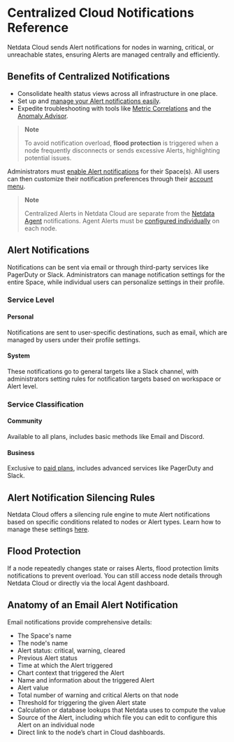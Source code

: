 # Centralized Cloud Notifications Reference

Netdata Cloud sends Alert notifications for nodes in warning, critical, or unreachable states, ensuring Alerts are managed centrally and efficiently.

## Benefits of Centralized Notifications

- Consolidate health status views across all infrastructure in one place.
- Set up and [manage your Alert notifications easily](/docs/alerts-and-notifications/notifications/centralized-cloud-notifications/manage-notification-methods.md).
- Expedite troubleshooting with tools like [Metric Correlations](/docs/metric-correlations.md) and the [Anomaly Advisor](/docs/dashboards-and-charts/anomaly-advisor-tab.md).

> **Note**
>
> To avoid notification overload, **flood protection** is triggered when a node frequently disconnects or sends excessive Alerts, highlighting potential issues.

Administrators must [enable Alert notifications](/docs/alerts-and-notifications/notifications/centralized-cloud-notifications/manage-notification-methods.md#manage-space-notification-settings) for their Space(s). All users can then customize their notification preferences through their [account menu](/docs/alerts-and-notifications/notifications/centralized-cloud-notifications/manage-notification-methods.md#manage-user-notification-settings).

> **Note**
>
> Centralized Alerts in Netdata Cloud are separate from the [Netdata Agent](/docs/alerts-and-notifications/notifications/README.md) notifications. Agent Alerts must be [configured individually](/src/health/REFERENCE.md) on each node.

## Alert Notifications

Notifications can be sent via email or through third-party services like PagerDuty or Slack. Administrators can manage notification settings for the entire Space, while individual users can personalize settings in their profile.

### Service Level

#### Personal

Notifications are sent to user-specific destinations, such as email, which are managed by users under their profile settings.

#### System

These notifications go to general targets like a Slack channel, with administrators setting rules for notification targets based on workspace or Alert level.

### Service Classification

#### Community

Available to all plans, includes basic methods like Email and Discord.

#### Business

Exclusive to [paid plans](/docs/netdata-cloud/netdata-subscription-plans.md), includes advanced services like PagerDuty and Slack.

## Alert Notification Silencing Rules

Netdata Cloud offers a silencing rule engine to mute Alert notifications based on specific conditions related to nodes or Alert types. Learn how to manage these settings [here](/docs/alerts-and-notifications/notifications/centralized-cloud-notifications/manage-alert-notification-silencing-rules.md).

## Flood Protection

If a node repeatedly changes state or raises Alerts, flood protection limits notifications to prevent overload. You can still access node details through Netdata Cloud or directly via the local Agent dashboard.

## Anatomy of an Email Alert Notification

Email notifications provide comprehensive details:

- The Space's name
- The node's name
- Alert status: critical, warning, cleared
- Previous Alert status
- Time at which the Alert triggered
- Chart context that triggered the Alert
- Name and information about the triggered Alert
- Alert value
- Total number of warning and critical Alerts on that node
- Threshold for triggering the given Alert state
- Calculation or database lookups that Netdata uses to compute the value
- Source of the Alert, including which file you can edit to configure this Alert on an individual node
- Direct link to the node’s chart in Cloud dashboards.
